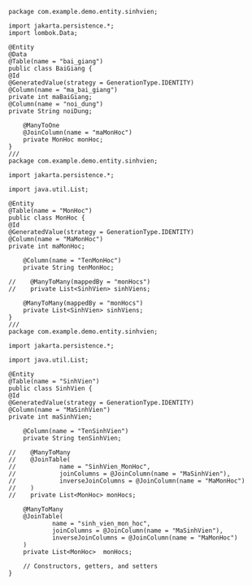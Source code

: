     package com.example.demo.entity.sinhvien;
    
    import jakarta.persistence.*;
    import lombok.Data;
    
    @Entity
    @Data
    @Table(name = "bai_giang")
    public class BaiGiang {
    @Id
    @GeneratedValue(strategy = GenerationType.IDENTITY)
    @Column(name = "ma_bai_giang")
    private int maBaiGiang;
    @Column(name = "noi_dung")
    private String noiDung;
    
        @ManyToOne
        @JoinColumn(name = "maMonHoc")
        private MonHoc monHoc;
    }
    ///
    package com.example.demo.entity.sinhvien;
    
    import jakarta.persistence.*;
    
    import java.util.List;
    
    @Entity
    @Table(name = "MonHoc")
    public class MonHoc {
    @Id
    @GeneratedValue(strategy = GenerationType.IDENTITY)
    @Column(name = "MaMonHoc")
    private int maMonHoc;
    
        @Column(name = "TenMonHoc")
        private String tenMonHoc;
    
    //    @ManyToMany(mappedBy = "monHocs")
    //    private List<SinhVien> sinhViens;
    
        @ManyToMany(mappedBy = "monHocs")
        private List<SinhVien> sinhViens;
    }
    ///
    package com.example.demo.entity.sinhvien;
    
    import jakarta.persistence.*;
    
    import java.util.List;
    
    @Entity
    @Table(name = "SinhVien")
    public class SinhVien {
    @Id
    @GeneratedValue(strategy = GenerationType.IDENTITY)
    @Column(name = "MaSinhVien")
    private int maSinhVien;
    
        @Column(name = "TenSinhVien")
        private String tenSinhVien;
    
    //    @ManyToMany
    //    @JoinTable(
    //            name = "SinhVien_MonHoc",
    //            joinColumns = @JoinColumn(name = "MaSinhVien"),
    //            inverseJoinColumns = @JoinColumn(name = "MaMonHoc")
    //    )
    //    private List<MonHoc> monHocs;
    
        @ManyToMany
        @JoinTable(
                name = "sinh_vien_mon_hoc",
                joinColumns = @JoinColumn(name = "MaSinhVien"),
                inverseJoinColumns = @JoinColumn(name = "MaMonHoc")
        )
        private List<MonHoc>  monHocs;
    
        // Constructors, getters, and setters
    }
